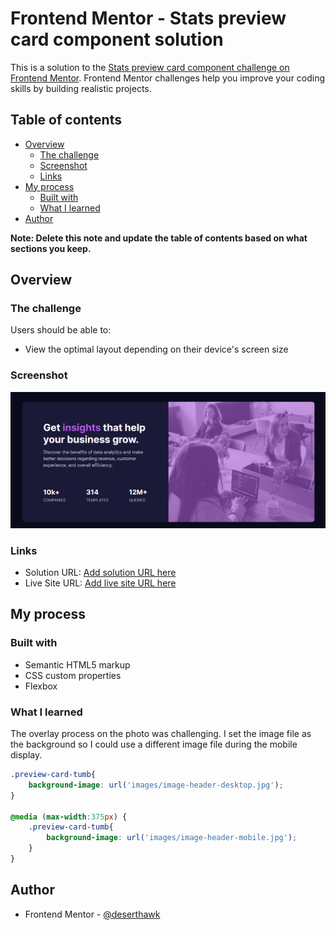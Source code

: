 # Frontend Mentor - Stats preview card component solution

This is a solution to the [Stats preview card component challenge on Frontend Mentor](https://www.frontendmentor.io/challenges/stats-preview-card-component-8JqbgoU62). Frontend Mentor challenges help you improve your coding skills by building realistic projects. 

## Table of contents

- [Overview](#overview)
  - [The challenge](#the-challenge)
  - [Screenshot](#screenshot)
  - [Links](#links)
- [My process](#my-process)
  - [Built with](#built-with)
  - [What I learned](#what-i-learned)
- [Author](#author)

**Note: Delete this note and update the table of contents based on what sections you keep.**

## Overview

### The challenge

Users should be able to:

- View the optimal layout depending on their device's screen size

### Screenshot

![](images/screenshot.png)

### Links

- Solution URL: [Add solution URL here](https://your-solution-url.com)
- Live Site URL: [Add live site URL here](https://your-live-site-url.com)

## My process

### Built with

- Semantic HTML5 markup
- CSS custom properties
- Flexbox

### What I learned

The overlay process on the photo was challenging. I set the image file as the background so I could use a different image file during the mobile display.

```css
.preview-card-tumb{
    background-image: url('images/image-header-desktop.jpg');
}

@media (max-width:375px) {
    .preview-card-tumb{    
        background-image: url('images/image-header-mobile.jpg');  
    }
}
```


## Author

- Frontend Mentor - [@deserthawk](https://www.frontendmentor.io/profile/deserthawk)

